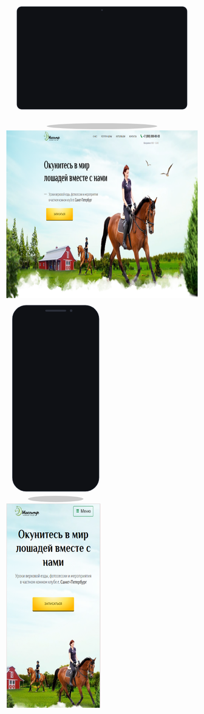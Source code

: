 <a
      href="https://zheleznyak-cat.github.io/site_HorseClub_portfolio/"
      target="_blank"
      rel="noreferrer noopener"
      style="text-decoration: none"
    >
      <div
        style="
          display: flex;
          align-items: flex-start;
/*           gap: 24px; */
          flex-wrap: wrap;
        "
      >
        <svg
          viewBox="0 0 900 620"
          width="760"
          style="max-width: auto; height: auto; display: block"
        >
          <ellipse cx="450" cy="600" rx="260" ry="14" fill="rgba(0,0,0,0.20)" />
          <rect
            x="50"
            y="40"
            width="800"
            height="480"
            rx="22"
            fill="#0f1115"
            stroke="#1a1f2b"
            stroke-width="2"
          />
          <circle cx="450" cy="56" r="4" fill="#2b2f3a" />
          <defs>
            <clipPath id="deskScreen">
              <rect x="70" y="60" width="760" height="440" rx="12" />
            </clipPath>
          </defs>
          <g clip-path="url(#deskScreen)">
            <img
              src="screenshots/desktop.png"
              x="70"
              y="60"
              width="760"
              height="440"
              preserveAspectRatio="xMidYMid slice"
            />
          </g>
          <rect x="400" y="520" width="100" height="18" rx="6" fill="#2a2f3a" />
          <rect x="320" y="538" width="260" height="14" rx="7" fill="#2a2f3a" />
        </svg>
        <svg
          viewBox="0 0 320 660"
          width="260"
          style="max-width: 100%; height: auto; display: block"
        >
          <ellipse cx="160" cy="645" rx="90" ry="10" fill="rgba(0,0,0,0.20)" />
          <rect
            x="20"
            y="20"
            width="280"
            height="600"
            rx="44"
            fill="#0f1115"
            stroke="#1a1f2b"
            stroke-width="2"
          />
          <defs>
            <clipPath id="phoneScreen">
              <rect x="36" y="56" width="248" height="536" rx="30" />
            </clipPath>
          </defs>
          <rect x="126" y="34" width="68" height="6" rx="3" fill="#2b2f3a" />
          <circle cx="210" cy="37" r="4" fill="#2b2f3a" />
          <g clip-path="url(#phoneScreen)">
            <img
              src="screenshots/mobile.png"
              x="36"
              y="56"
              width="248"
              height="536"
              preserveAspectRatio="xMidYMid slice"
            />
          </g>
          <rect x="18" y="160" width="4" height="50" rx="2" fill="#1f2531" />
          <rect x="298" y="220" width="4" height="38" rx="2" fill="#1f2531" />
          <rect x="298" y="270" width="4" height="60" rx="2" fill="#1f2531" />
        </svg>
      </div>
    </a>
